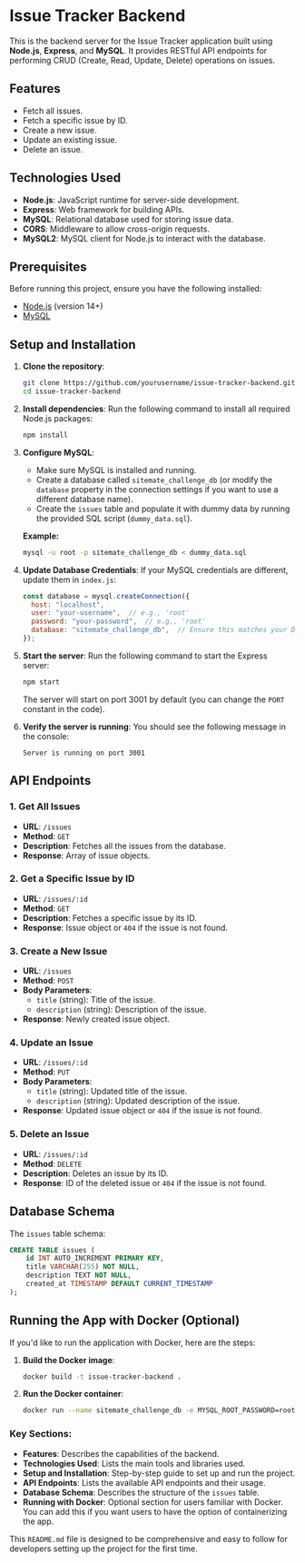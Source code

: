 # Issue Tracker Backend

This is the backend server for the Issue Tracker application built using **Node.js**, **Express**, and **MySQL**. It provides RESTful API endpoints for performing CRUD (Create, Read, Update, Delete) operations on issues.

## Features

- Fetch all issues.
- Fetch a specific issue by ID.
- Create a new issue.
- Update an existing issue.
- Delete an issue.

## Technologies Used

- **Node.js**: JavaScript runtime for server-side development.
- **Express**: Web framework for building APIs.
- **MySQL**: Relational database used for storing issue data.
- **CORS**: Middleware to allow cross-origin requests.
- **MySQL2**: MySQL client for Node.js to interact with the database.

## Prerequisites

Before running this project, ensure you have the following installed:

- [Node.js](https://nodejs.org/) (version 14+)
- [MySQL](https://www.mysql.com/)

## Setup and Installation

1. **Clone the repository**:
   ```bash
   git clone https://github.com/yourusername/issue-tracker-backend.git
   cd issue-tracker-backend
   ```

2. **Install dependencies**:
   Run the following command to install all required Node.js packages:
   ```bash
   npm install
   ```

3. **Configure MySQL**:
   - Make sure MySQL is installed and running.
   - Create a database called `sitemate_challenge_db` (or modify the `database` property in the connection settings if you want to use a different database name).
   - Create the `issues` table and populate it with dummy data by running the provided SQL script (`dummy_data.sql`).

   **Example:**
   ```bash
   mysql -u root -p sitemate_challenge_db < dummy_data.sql
   ```

4. **Update Database Credentials**:
   If your MySQL credentials are different, update them in `index.js`:

   ```js
   const database = mysql.createConnection({
     host: "localhost",
     user: "your-username",  // e.g., 'root'
     password: "your-password",  // e.g., 'root'
     database: "sitemate_challenge_db",  // Ensure this matches your DB name
   });
   ```

5. **Start the server**:
   Run the following command to start the Express server:
   ```bash
   npm start
   ```

   The server will start on port 3001 by default (you can change the `PORT` constant in the code).

6. **Verify the server is running**:
   You should see the following message in the console:
   ```
   Server is running on port 3001
   ```

## API Endpoints

### 1. Get All Issues
- **URL**: `/issues`
- **Method**: `GET`
- **Description**: Fetches all the issues from the database.
- **Response**: Array of issue objects.

### 2. Get a Specific Issue by ID
- **URL**: `/issues/:id`
- **Method**: `GET`
- **Description**: Fetches a specific issue by its ID.
- **Response**: Issue object or `404` if the issue is not found.

### 3. Create a New Issue
- **URL**: `/issues`
- **Method**: `POST`
- **Body Parameters**:
  - `title` (string): Title of the issue.
  - `description` (string): Description of the issue.
- **Response**: Newly created issue object.

### 4. Update an Issue
- **URL**: `/issues/:id`
- **Method**: `PUT`
- **Body Parameters**:
  - `title` (string): Updated title of the issue.
  - `description` (string): Updated description of the issue.
- **Response**: Updated issue object or `404` if the issue is not found.

### 5. Delete an Issue
- **URL**: `/issues/:id`
- **Method**: `DELETE`
- **Description**: Deletes an issue by its ID.
- **Response**: ID of the deleted issue or `404` if the issue is not found.

## Database Schema

The `issues` table schema:

```sql
CREATE TABLE issues (
    id INT AUTO_INCREMENT PRIMARY KEY,
    title VARCHAR(255) NOT NULL,
    description TEXT NOT NULL,
    created_at TIMESTAMP DEFAULT CURRENT_TIMESTAMP
);
```

## Running the App with Docker (Optional)

If you'd like to run the application with Docker, here are the steps:

1. **Build the Docker image**:
   ```bash
   docker build -t issue-tracker-backend .
   ```

2. **Run the Docker container**:
   ```bash
   docker run --name sitemate_challenge_db -e MYSQL_ROOT_PASSWORD=root -e MYSQL_PASSWORD=root -e MYSQL_DATABASE=sitemate_challenge_db -p 3306:3306 -d mysql:8.3.0 
   ```

### Key Sections:

- **Features**: Describes the capabilities of the backend.
- **Technologies Used**: Lists the main tools and libraries used.
- **Setup and Installation**: Step-by-step guide to set up and run the project.
- **API Endpoints**: Lists the available API endpoints and their usage.
- **Database Schema**: Describes the structure of the `issues` table.
- **Running with Docker**: Optional section for users familiar with Docker. You can add this if you want users to have the option of containerizing the app.

This `README.md` file is designed to be comprehensive and easy to follow for developers setting up the project for the first time.